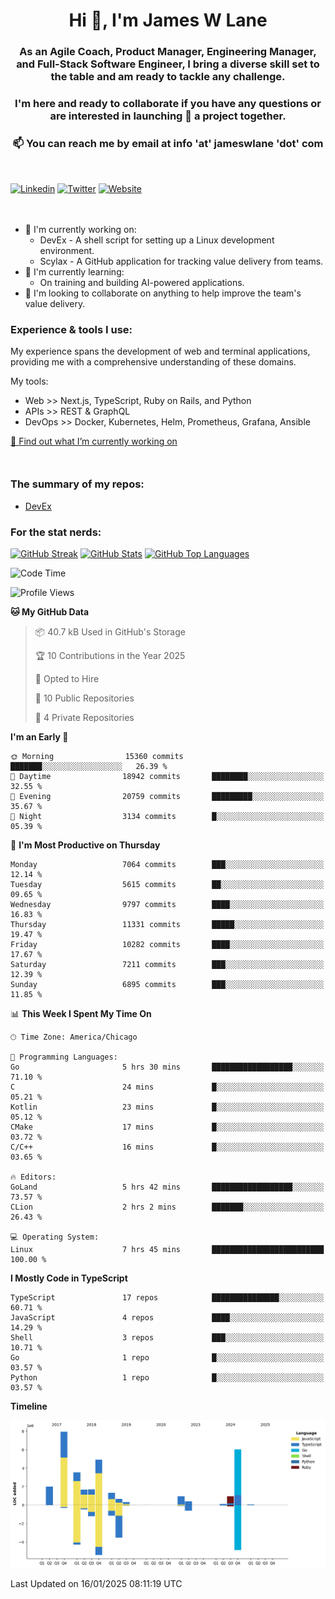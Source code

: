 <h1 align="center">Hi 👋, I'm James W Lane</h1>
<h3 align="center">As an Agile Coach, Product Manager, Engineering Manager, and Full-Stack Software Engineer, I bring a diverse skill set to the table and am ready to tackle any challenge.</h3>
<h3 align="center">I'm here and ready to collaborate if you have any questions or are interested in launching 🚀 a project together.</h3>

<div style="margin-top: 16px;" />

<h3 align="center">📫 You can reach me by email at info 'at' jameswlane 'dot' com</h3>

<div style="margin-top: 48px;" />

[![Linkedin](https://img.shields.io/badge/LinkedIn-0077B5?style=for-the-badge&logo=linkedin&logoColor=white)](https://www.linkedin.com/in/jameswlane/)
[![Twitter](https://img.shields.io/badge/Twitter-1DA1F2?style=for-the-badge&logo=twitter&logoColor=white)](https://x.com/jameswlane)
[![Website](https://img.shields.io/website?down_color=red&down_message=offline&style=for-the-badge&up_color=green&up_message=up&url=https%3A%2F%2Fwww.jameswlane.com)](https://www.jameswlane.com)

<div style="margin-top: 48px;" />

- 🔭 I'm currently working on:
  - DevEx - A shell script for setting up a Linux development environment.
  - Scylax - A GitHub application for tracking value delivery from teams.
- 🌱 I'm currently learning:
  - On training and building AI-powered applications.
- 👯 I'm looking to collaborate on anything to help improve the team's value delivery.

### Experience & tools I use:

My experience spans the development of web and terminal applications, providing me with a comprehensive understanding of these domains.

My tools:
- Web >> Next.js, TypeScript, Ruby on Rails, and Python
- APIs >> REST & GraphQL
- DevOps >> Docker, Kubernetes, Helm, Prometheus, Grafana, Ansible

[🔭 Find out what I’m currently working on](https://www.jameswlane.com/now)  

<div style="margin-top: 50px;"/>

### The summary of my repos:
- [DevEx](https://github.com/jameswlane/devex)  

### For the stat nerds:
[![GitHub Streak](https://github-readme-streak-stats.herokuapp.com?user=jameswlane&theme=tokyonight)](https://git.io/streak-stats)
[![GitHub Stats](https://github-readme-stats.vercel.app/api?username=jameswlane&show_icons=true&theme=tokyonight)](https://github-readme-stats.vercel.app)
[![GitHub Top Languages](https://github-readme-stats.vercel.app/api/top-langs?username=jameswlane&show_icons=true&locale=en&layout=compact&theme=tokyonight)](https://github-readme-stats.vercel.app)

<!--START_SECTION:waka-->
![Code Time](http://img.shields.io/badge/Code%20Time-298%20hrs%2016%20mins-blue)

![Profile Views](http://img.shields.io/badge/Profile%20Views-0-blue)

**🐱 My GitHub Data** 

> 📦 40.7 kB Used in GitHub's Storage 
 > 
> 🏆 10 Contributions in the Year 2025
 > 
> 💼 Opted to Hire
 > 
> 📜 10 Public Repositories 
 > 
> 🔑 4 Private Repositories 
 > 
**I'm an Early 🐤** 

```text
🌞 Morning                15360 commits       ███████░░░░░░░░░░░░░░░░░░   26.39 % 
🌆 Daytime                18942 commits       ████████░░░░░░░░░░░░░░░░░   32.55 % 
🌃 Evening                20759 commits       █████████░░░░░░░░░░░░░░░░   35.67 % 
🌙 Night                  3134 commits        █░░░░░░░░░░░░░░░░░░░░░░░░   05.39 % 
```
📅 **I'm Most Productive on Thursday** 

```text
Monday                   7064 commits        ███░░░░░░░░░░░░░░░░░░░░░░   12.14 % 
Tuesday                  5615 commits        ██░░░░░░░░░░░░░░░░░░░░░░░   09.65 % 
Wednesday                9797 commits        ████░░░░░░░░░░░░░░░░░░░░░   16.83 % 
Thursday                 11331 commits       █████░░░░░░░░░░░░░░░░░░░░   19.47 % 
Friday                   10282 commits       ████░░░░░░░░░░░░░░░░░░░░░   17.67 % 
Saturday                 7211 commits        ███░░░░░░░░░░░░░░░░░░░░░░   12.39 % 
Sunday                   6895 commits        ███░░░░░░░░░░░░░░░░░░░░░░   11.85 % 
```


📊 **This Week I Spent My Time On** 

```text
🕑︎ Time Zone: America/Chicago

💬 Programming Languages: 
Go                       5 hrs 30 mins       ██████████████████░░░░░░░   71.10 % 
C                        24 mins             █░░░░░░░░░░░░░░░░░░░░░░░░   05.21 % 
Kotlin                   23 mins             █░░░░░░░░░░░░░░░░░░░░░░░░   05.12 % 
CMake                    17 mins             █░░░░░░░░░░░░░░░░░░░░░░░░   03.72 % 
C/C++                    16 mins             █░░░░░░░░░░░░░░░░░░░░░░░░   03.65 % 

🔥 Editors: 
GoLand                   5 hrs 42 mins       ██████████████████░░░░░░░   73.57 % 
CLion                    2 hrs 2 mins        ███████░░░░░░░░░░░░░░░░░░   26.43 % 

💻 Operating System: 
Linux                    7 hrs 45 mins       █████████████████████████   100.00 % 
```

**I Mostly Code in TypeScript** 

```text
TypeScript               17 repos            ███████████████░░░░░░░░░░   60.71 % 
JavaScript               4 repos             ████░░░░░░░░░░░░░░░░░░░░░   14.29 % 
Shell                    3 repos             ███░░░░░░░░░░░░░░░░░░░░░░   10.71 % 
Go                       1 repo              █░░░░░░░░░░░░░░░░░░░░░░░░   03.57 % 
Python                   1 repo              █░░░░░░░░░░░░░░░░░░░░░░░░   03.57 % 
```



**Timeline**

![Lines of Code chart](https://raw.githubusercontent.com/jameswlane/jameswlane/main/assets/bar_graph.png)


 Last Updated on 16/01/2025 08:11:19 UTC
<!--END_SECTION:waka-->
